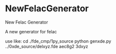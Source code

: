 # NewFelacGenerator
New Felac Generator 

A new generator for felac

use like:
cd ./fde_cmp/1py_source
python genxde.py ../0xde_source/delxyz.fde aec8g2 3dxyz
